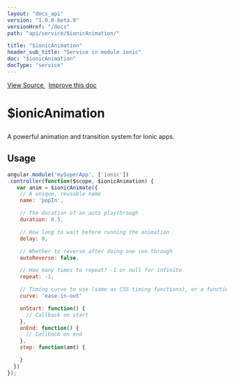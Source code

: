 ```yaml
---
layout: "docs_api"
version: "1.0.0-beta.9"
versionHref: "/docs"
path: "api/service/$ionicAnimation/"

title: "$ionicAnimation"
header_sub_title: "Service in module ionic"
doc: "$ionicAnimation"
docType: "service"
---
```


<div class="improve-docs">
  <a href='http://github.com/driftyco/ionic/tree/master/js/angular/service/animation.js#L2'>
    View Source
  </a>
  &nbsp;
  <a href='http://github.com/driftyco/ionic/edit/master/js/angular/service/animation.js#L2'>
    Improve this doc
  </a>
</div>




<h1 class="api-title">

  $ionicAnimation



</h1>





A powerful animation and transition system for Ionic apps.









## Usage
```js
angular.module('mySuperApp', ['ionic'])
.controller(function($scope, $ionicAnimation) {
   var anim = $ionicAnimate({
    // A unique, reusable name
    name: 'popIn',

    // The duration of an auto playthrough
    duration: 0.5,

    // How long to wait before running the animation
    delay: 0,

    // Whether to reverse after doing one run through
    autoReverse: false,

    // How many times to repeat? -1 or null for infinite
    repeat: -1,

    // Timing curve to use (same as CSS timing functions), or a function of time "t" to handle it yourself
    curve: 'ease-in-out'

    onStart: function() {
      // Callback on start
    },
    onEnd: function() {
      // Callback on end
    },
    step: function(amt) {

    }
  })
});
```


  

  
  
  






